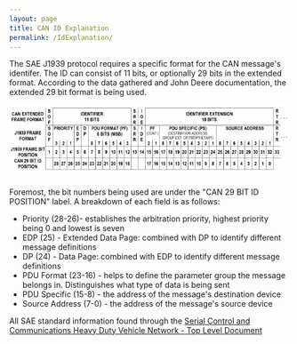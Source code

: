 ```yaml
---
layout: page
title: CAN ID Explanation
permalink: /IdExplanation/
---
```


The SAE J1939 protocol requires a specific format for the CAN message's 
identifer. The ID can consist of 11 bits, or optionally 29 bits in the 
extended format. According to the data gathered and John Deere documentation,
the extended 29 bit format is being used.


![SAE J1939 Identifier format](/images/idmap.png)


Foremost, the bit numbers being used are under the "CAN 29 BIT ID POSITION" 
label.
A breakdown of each field is as follows:
<ul>
 <li>Priority (28-26)- establishes the arbitration priority, highest priority
 being 0 and lowest is seven</li>
 <li>EDP (25) - Extended Data Page: combined with DP to identify different 
 message definitions</li>
 <li>DP (24) - Data Page: combined with EDP to identify different message 
 definitions</li>
 <li>PDU Format (23-16) - helps to define the parameter group the message
 belongs in. Distinguishes what type of data is being sent</li>
 <li>PDU Specific (15-8) - the address of the message's destination device</li>
 <li>Source Address (7-0) - the address of the message's source device</li>
</ul>


All SAE standard information found through the 
<a href="https://saemobilus.sae.org/content/j1939_201308">
Serial Control and Communications Heavy Duty Vehicle Network - Top
Level Document</a>
